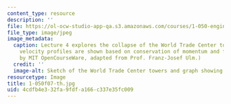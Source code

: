 ```yaml
---
content_type: resource
description: ''
file: https://ol-ocw-studio-app-qa.s3.amazonaws.com/courses/1-050-engineering-mechanics-i-fall-2007/4cdfb4e332fa9fdfa166c337e35fc009_1-050f07-th.jpg
file_type: image/jpeg
image_metadata:
  caption: Lecture 4 explores the collapse of the World Trade Center towers. Here,
    velocity profiles are shown based on conservation of momentum and free fall. (Figure
    by MIT OpenCourseWare, adapted from Prof. Franz-Josef Ulm.)
  credit: ''
  image-alt: Sketch of the World Trade Center towers and graph showing velocity profiles.
resourcetype: Image
title: 1-050f07-th.jpg
uid: 4cdfb4e3-32fa-9fdf-a166-c337e35fc009
---
```


